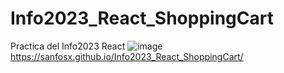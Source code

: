 # Info2023_React_ShoppingCart
Practica del Info2023 React 
![image](https://github.com/sanfosx/Info2023_React_ShoppingCart/assets/13973142/07b7a8a0-6312-4e5b-bee2-e2d869dc0303)
https://sanfosx.github.io/Info2023_React_ShoppingCart/
